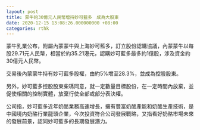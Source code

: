 ```yaml
---
layout: post
title: 蒙牛約30億元人民幣增持妙可藍多　成為大股東
date: 2020-12-15 13:08:26.000000000 +08:00
categories: rthk
---
```


蒙牛乳業公布，附屬內蒙蒙牛與上海妙可藍多，訂立股份認購協議，內蒙蒙牛以每股29.71元人民幣，相當於約35.21港元，認購妙可藍多最多約1億股，涉及資金約30億元人民幣。

交易後內蒙蒙牛持有妙可藍多股權，由約5%增至28.3%，並成為控股股東。

另外，妙可藍多控股股東柴琇同意，就一定數量目標股份，在一定時間內放棄，並促使相關的控制實體，放棄行使全部或部分表決權。

公司指，妙可藍多近年奶酪業務高速增長，擁有豐富奶酪產能和奶酪生產技術，是中國境内奶酪行業龍頭企業，今次投資符合公司發展戰略，又指看好奶酪市場未來的發展前景，認同妙可藍多的長期發展潛力。
